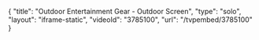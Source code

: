 {
    "title": "Outdoor Entertainment Gear - Outdoor Screen",
    "type": "solo",
    "layout": "iframe-static",
    "videoId": "3785100",
    "url": "\/tvpembed\/3785100"
}